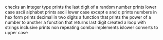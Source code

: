 checks an integer type
prints the last digit of a random number
prints lower case ascii alphabet
prints ascii lower case except e and q
prints numbers in hex form
prints decimal in two digits
a function that prints the power of a number to another
a function that returns last digit
created a loop with strings inclusive
prints non repeating combo
implements islower
converts to upper case
